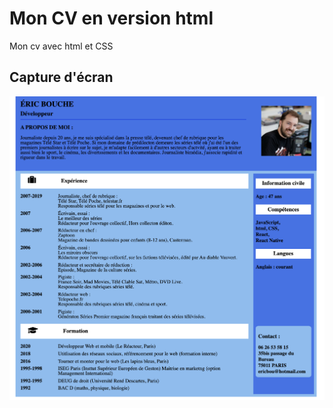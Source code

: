 # Mon CV en version html

Mon cv avec html et CSS

## Capture d'écran

<div >
    <img src="./assets/img/cv.png" width="800px"> </img> 
</div>
